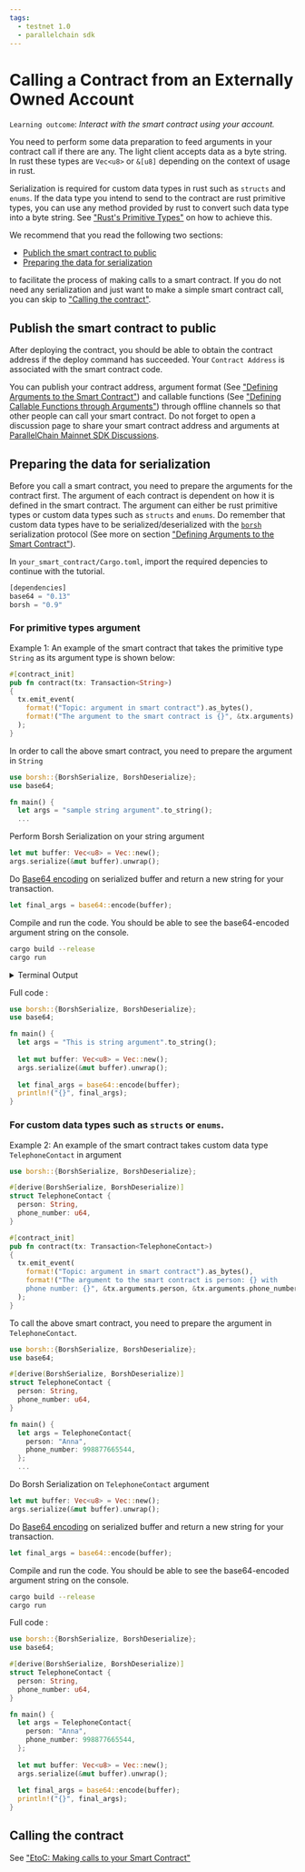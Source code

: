 ```yaml
---
tags:
  - testnet 1.0
  - parallelchain sdk
---
```


# Calling a Contract from an Externally Owned Account

`Learning outcome`: _Interact with the smart contract using your account._

You need to perform some data preparation to feed arguments in your contract call if there are any. The light client accepts data as a byte string. In rust these types are `Vec<u8>` or `&[u8]` depending on the context of usage in rust.

Serialization is required for custom data types in rust such as `structs` and `enums`. If the data type you intend to send to the contract are rust primitive types, you can use any method provided by rust to convert such data type into a byte string. See ["Rust's Primitive Types"](https://doc.rust-lang.org/std/#primitives) on how to achieve this.

We recommend that you read the following two sections:
* [Publich the smart contract to public](#publish-the-smart-contract-to-public)
* [Preparing the data for serialization](#preparing-the-data-for-serialization)

to facilitate the process of making calls to a smart contract. If you do not need any serialization and just want to make a simple smart contract call, you can skip to ["Calling the contract"](#calling-the-contract).

## Publish the smart contract to public
After deploying the contract, you should be able to obtain the contract address if the deploy command has succeeded. Your `Contract Address` is associated with the smart contract code. 
 
You can publish your contract address, argument format (See ["Defining Arguments to the Smart Contract"](../sdk_and_writing_contract/#defining-arguments-to-the-smart-contract)) and callable functions (See ["Defining Callable Functions through Arguments"](../sdk_and_writing_contract/#defining-callable-functions-through-arguments)) through offline channels so that other people can call your smart contract. Do not forget to open a discussion page to share your smart contract address and arguments at [ParallelChain Mainnet SDK Discussions](https://github.com/parallelchain-io/parallelchain-sdk/discussions).

## Preparing the data for serialization
Before you call a smart contract, you need to prepare the arguments for the contract first. The argument of each contract is dependent on how it is defined in the smart contract. The argument can either be rust primitive types or custom data types such as `structs` and `enums`. Do remember that custom data types have to be serialized/deserialized with the [`borsh`](https://borsh.io/) serialization protocol (See more on section ["Defining Arguments to the Smart Contract"](../sdk_and_writing_contract/#defining-arguments-to-the-smart-contract)).


In `your_smart_contract/Cargo.toml`, import the required depencies to continue with the tutorial.
```rust
[dependencies]
base64 = "0.13"
borsh = "0.9"
```

### For primitive types argument
Example 1: An example of the smart contract that takes the primitive type `String` as its argument type is shown below:
```rust hl_lines="2"
#[contract_init]
pub fn contract(tx: Transaction<String>)  
{ 
  tx.emit_event(
    format!("Topic: argument in smart contract").as_bytes(),
    format!("The argument to the smart contract is {}", &tx.arguments).as_bytes(),
  );
} 
```
In order to call the above smart contract, you need to prepare the argument in `String`
```rust
use borsh::{BorshSerialize, BorshDeserialize};
use base64;

fn main() {
  let args = "sample string argument".to_string();
  ...
```

Perform Borsh Serialization on your string argument
```rust
let mut buffer: Vec<u8> = Vec::new();
args.serialize(&mut buffer).unwrap();
```
Do [Base64 encoding](https://docs.rs/base64/latest/base64/) on serialized buffer and return a new string for your transaction.
```rust
let final_args = base64::encode(buffer);
```

Compile and run the code. You should be able to see the base64-encoded argument string on the console.
```bash
cargo build --release
cargo run
```
<details><summary>Terminal Output</summary>
```bash
FgAAAHNhbXBsZSBzdHJpbmcgYXJndW1lbnQ=
```
</details>

Full code : 
```rust
use borsh::{BorshSerialize, BorshDeserialize};
use base64;

fn main() {
  let args = "This is string argument".to_string();
    
  let mut buffer: Vec<u8> = Vec::new();
  args.serialize(&mut buffer).unwrap();
    
  let final_args = base64::encode(buffer);
  println!("{}", final_args);
}
```

### For custom data types such as `structs` or `enums`.
Example 2: An example of the smart contract takes custom data type `TelephoneContact` in argument
```rust hl_lines="3 4 5 6 7 10"
use borsh::{BorshSerialize, BorshDeserialize};

#[derive(BorshSerialize, BorshDeserialize)]
struct TelephoneContact {
  person: String,
  phone_number: u64,
}

#[contract_init]
pub fn contract(tx: Transaction<TelephoneContact>)  
{ 
  tx.emit_event(
    format!("Topic: argument in smart contract").as_bytes(),
    format!("The argument to the smart contract is person: {} with 
    phone number: {}", &tx.arguments.person, &tx.arguments.phone_number).as_bytes(),
  );
} 
```

To call the above smart contract, you need to prepare the argument in `TelephoneContact`.
```rust
use borsh::{BorshSerialize, BorshDeserialize};
use base64;

#[derive(BorshSerialize, BorshDeserialize)]
struct TelephoneContact {
  person: String,
  phone_number: u64,
}

fn main() {
  let args = TelephoneContact{
    person: "Anna",
    phone_number: 998877665544,
  };
  ...
```

Do Borsh Serialization on `TelephoneContact` argument
```rust
let mut buffer: Vec<u8> = Vec::new();
args.serialize(&mut buffer).unwrap();
```
Do [Base64 encoding](https://docs.rs/base64/latest/base64/) on serialized buffer and return a new string for your transaction.
```rust
let final_args = base64::encode(buffer);
```

Compile and run the code. You should be able to see the base64-encoded argument string on the console.
```bash
cargo build --release
cargo run
```

Full code : 
```rust
use borsh::{BorshSerialize, BorshDeserialize};
use base64;

#[derive(BorshSerialize, BorshDeserialize)]
struct TelephoneContact {
  person: String,
  phone_number: u64,
}

fn main() {
  let args = TelephoneContact{
    person: "Anna",
    phone_number: 998877665544,
  };
    
  let mut buffer: Vec<u8> = Vec::new();
  args.serialize(&mut buffer).unwrap();
    
  let final_args = base64::encode(buffer);
  println!("{}", final_args);
}
```

## Calling the contract

See ["EtoC: Making calls to your Smart Contract"](../cli/real_world_walkthrough.md#etoc-making-calls-to-your-smart-contract)
